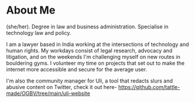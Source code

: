
# About Me
(she/her). Degree in law and business administration. Specialise in technology law and policy.

I am a lawyer based in India working at the intersections of technology and human rights. My workdays consist of legal research, advocacy and litigation, and on the weekends I'm challenging myself on new routes in bouldering gyms. I volunteer my time on projects that set out to make the internet more accessible and secure for the average user. 

I'm also the community manager for Uli, a tool that redacts slurs and abusive content on Twitter, check it out here- https://github.com/tattle-made/OGBV/tree/main/uli-website
